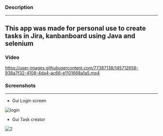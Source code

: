 ### Description
-------------------------------------------------------------------------------------------------------------
This app was made for personal use to create tasks in Jira, kanbanboard using Java and selenium
-------------------------------------------------------------------------------------------------------------
### Video

https://user-images.githubusercontent.com/77387138/145712658-938a7f32-4108-4da4-ac66-e1101668a1a5.mp4

### Screenshots
--------------------------------------------------------------------------------------------------------------
- Gui Login screen

![login](https://user-images.githubusercontent.com/77387138/145712842-dd17ea8c-148f-4968-8bd3-1ab25d65e492.JPG)

- Gui Task creator

![2](https://user-images.githubusercontent.com/77387138/143566302-06debaf7-3afe-47fa-a038-2036b95d2286.JPG)
